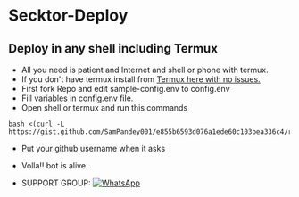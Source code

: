 # Secktor-Deploy

## Deploy in any shell including Termux
-  All you need is patient and Internet and shell or phone with termux.
-  If you don't have termux install from [Termux here with no issues.](https://f-droid.org/repo/com.termux_118.apk)
-  First fork Repo and edit sample-config.env to config.env
-  Fill variables in config.env file.
-  Open shell or termux and run this commands

  ```
  bash <(curl -L https://gist.github.com/SamPandey001/e855b6593d076a1ede60c103bea336c4/raw)
  ```

-  Put your github username when it asks
-  Volla!! bot is alive.

- SUPPORT GROUP: <a href="https://chat.whatsapp.com/Bl2F9UTVU4CBfZU6eVnrbCl"><img alt="WhatsApp" src="https://camo.githubusercontent.com/2157131829ac512183ee8f8b6c6f803688a4cc66a2e686602844e80478401a7c/68747470733a2f2f696d672e736869656c64732e696f2f62616467652f4a6f696e2047726f75702d3235443336363f7374796c653d666f722d7468652d6261646765266c6f676f3d7768617473617070266c6f676f436f6c6f723d7768697465"/></a>
